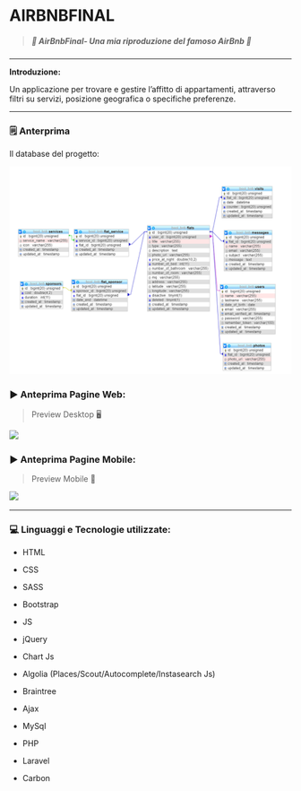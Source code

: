 #   AIRBNBFINAL



> 

>

> ##### *:open_file_folder:   AirBnbFinal- Una mia riproduzione del famoso AirBnb  :open_file_folder:*

>

> 

---



****Introduzione:**** 

Un applicazione per trovare e gestire l’affitto di appartamenti, attraverso filtri su servizi, posizione geografica o specifiche preferenze.


---

### :spiral_notepad: **Anterprima**

Il database del progetto:

![](public/img/db.png)



### :arrow_forward: Anteprima Pagine Web:
>  Preview Desktop :desktop_computer: 

![](public/img/airBnbGif.gif)

### :arrow_forward: Anteprima Pagine Mobile:
>  Preview Mobile :iphone: 

![](public/images/mobilegif.gif)

---

### :computer: Linguaggi e Tecnologie utilizzate:


* HTML


* CSS


* SASS


* Bootstrap


* JS


* jQuery


* Chart Js



* Algolia (Places/Scout/Autocomplete/Instasearch Js)


* Braintree


* Ajax



* MySql


* PHP


* Laravel


* Carbon